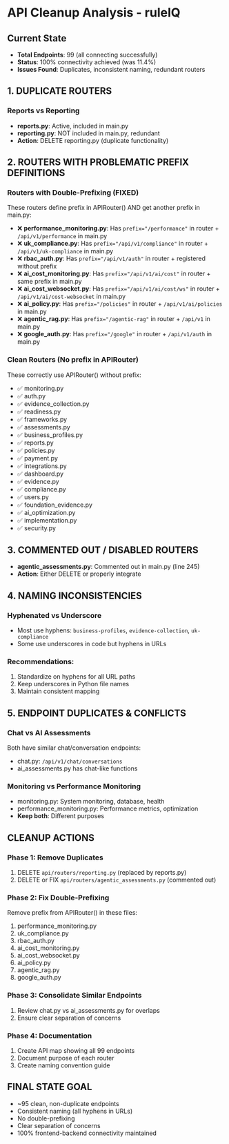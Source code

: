 # API Cleanup Analysis - ruleIQ

## Current State
- **Total Endpoints**: 99 (all connecting successfully)
- **Status**: 100% connectivity achieved (was 11.4%)
- **Issues Found**: Duplicates, inconsistent naming, redundant routers

## 1. DUPLICATE ROUTERS
### Reports vs Reporting
- **reports.py**: Active, included in main.py
- **reporting.py**: NOT included in main.py, redundant
- **Action**: DELETE reporting.py (duplicate functionality)

## 2. ROUTERS WITH PROBLEMATIC PREFIX DEFINITIONS

### Routers with Double-Prefixing (FIXED)
These routers define prefix in APIRouter() AND get another prefix in main.py:
- ❌ **performance_monitoring.py**: Has `prefix="/performance"` in router + `/api/v1/performance` in main.py
- ❌ **uk_compliance.py**: Has `prefix="/api/v1/compliance"` in router + `/api/v1/uk-compliance` in main.py  
- ❌ **rbac_auth.py**: Has `prefix="/api/v1/auth"` in router + registered without prefix
- ❌ **ai_cost_monitoring.py**: Has `prefix="/api/v1/ai/cost"` in router + same prefix in main.py
- ❌ **ai_cost_websocket.py**: Has `prefix="/api/v1/ai/cost/ws"` in router + `/api/v1/ai/cost-websocket` in main.py
- ❌ **ai_policy.py**: Has `prefix="/policies"` in router + `/api/v1/ai/policies` in main.py
- ❌ **agentic_rag.py**: Has `prefix="/agentic-rag"` in router + `/api/v1` in main.py
- ❌ **google_auth.py**: Has `prefix="/google"` in router + `/api/v1/auth` in main.py

### Clean Routers (No prefix in APIRouter)
These correctly use APIRouter() without prefix:
- ✅ monitoring.py
- ✅ auth.py
- ✅ evidence_collection.py
- ✅ readiness.py
- ✅ frameworks.py
- ✅ assessments.py
- ✅ business_profiles.py
- ✅ reports.py
- ✅ policies.py
- ✅ payment.py
- ✅ integrations.py
- ✅ dashboard.py
- ✅ evidence.py
- ✅ compliance.py
- ✅ users.py
- ✅ foundation_evidence.py
- ✅ ai_optimization.py
- ✅ implementation.py
- ✅ security.py

## 3. COMMENTED OUT / DISABLED ROUTERS
- **agentic_assessments.py**: Commented out in main.py (line 245)
- **Action**: Either DELETE or properly integrate

## 4. NAMING INCONSISTENCIES
### Hyphenated vs Underscore
- Most use hyphens: `business-profiles`, `evidence-collection`, `uk-compliance`
- Some use underscores in code but hyphens in URLs

### Recommendations:
1. Standardize on hyphens for all URL paths
2. Keep underscores in Python file names
3. Maintain consistent mapping

## 5. ENDPOINT DUPLICATES & CONFLICTS

### Chat vs AI Assessments
Both have similar chat/conversation endpoints:
- chat.py: `/api/v1/chat/conversations`
- ai_assessments.py has chat-like functions

### Monitoring vs Performance Monitoring
- monitoring.py: System monitoring, database, health
- performance_monitoring.py: Performance metrics, optimization
- **Keep both**: Different purposes

## CLEANUP ACTIONS

### Phase 1: Remove Duplicates
1. DELETE `api/routers/reporting.py` (replaced by reports.py)
2. DELETE or FIX `api/routers/agentic_assessments.py` (commented out)

### Phase 2: Fix Double-Prefixing
Remove prefix from APIRouter() in these files:
1. performance_monitoring.py
2. uk_compliance.py  
3. rbac_auth.py
4. ai_cost_monitoring.py
5. ai_cost_websocket.py
6. ai_policy.py
7. agentic_rag.py
8. google_auth.py

### Phase 3: Consolidate Similar Endpoints
1. Review chat.py vs ai_assessments.py for overlaps
2. Ensure clear separation of concerns

### Phase 4: Documentation
1. Create API map showing all 99 endpoints
2. Document purpose of each router
3. Create naming convention guide

## FINAL STATE GOAL
- ~95 clean, non-duplicate endpoints
- Consistent naming (all hyphens in URLs)
- No double-prefixing
- Clear separation of concerns
- 100% frontend-backend connectivity maintained